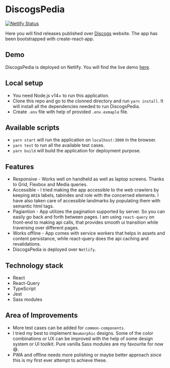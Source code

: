 # DiscogsPedia

[![Netlify Status](https://api.netlify.com/api/v1/badges/7bc4cc14-8978-41f1-8f85-da3add5870ef/deploy-status)](https://app.netlify.com/sites/discogspedia/deploys)

Here you will find releases published over <a href="https://www.discogs.com/" target="_blank" rel="noopener noreferrer">Discogs</a> website. The app has been bootstrapped with create-react-app.

## Demo

DiscogsPedia is deployed on Netlify. You will find the live demo <a href="https://discogspedia.netlify.app" target="_blank" rel="noopener noreferrer">here</a>.

## Local setup

- You need Node.js v14+ to run this application.
- Clone this repo and go to the clonned directory and run `yarn install`. It will install all the dependencies needed to run DiscogsPedia.
- Create `.env` file with help of provided `.env.exmaple` file.

## Available scripts

- `yarn start` will run the application on `localhost:3000` in the browser.
- `yarn test` to run all the available test cases.
- `yarn build` will build the application for deployment purpose.


## Features

- Responsive - Works well on handheld as well as laptop screens. Thanks to Grid, Flexbox and Media queries.
- Accessible - I tried making the app accessible to the web crawlers by keeping `ARIA` labels, tabindex and role with the concerned elements. I have also taken care of accessible landmarks by populating them with semantic html tags.
- Pagiantion - App utilizes the pagination supported by server. So you can easily go back and forth between pages. I am using `react-query` on front-end to making api calls, that provides smooth ui transition while traversing over different pages.
- Works offline - App comes with service workers that helps in assets and content persistance, while react-query does the api caching and revalidations.
- DiscogsPedia is deployed over `Netlify`.

## Technology stack

- React
- React-Query
- TypeScript
- Jest
- Sass modules

## Area of Improvements

- More test cases can be added for `common-components`.
- I tried my best to implement `Neumorphic` designs. Some of the color combinations or UX can be improved with the help of some design system or UI toolkit. Pure vanilla Sass modules are my favourite for now 😅.
- PWA and offline needs more polishing or maybe better approach since this is my first ever attempt to achieve these.

